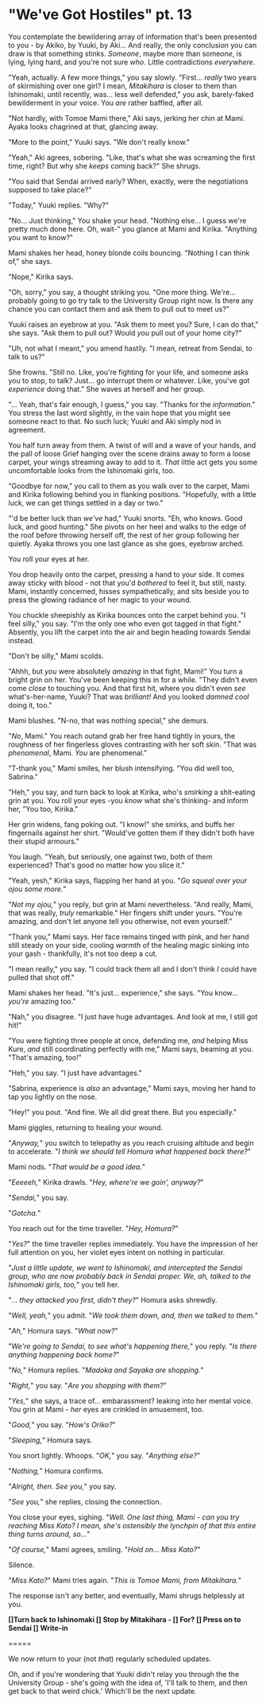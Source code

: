 # "We've Got Hostiles" pt. 13

You contemplate the bewildering array of information that's been presented to you - by Akiko, by Yuuki, by Aki... And really, the only conclusion you can draw is that something stinks. *Someone*, maybe more than some*one*, is lying, lying hard, and you're not sure *who*. Little contradictions *everywhere*.

"Yeah, actually. A few more things," you say slowly. "First... *really* two years of skirmishing over one girl? I mean, *Mitakihara* is closer to them than Ishinomaki, until recently, was... less well defended," you ask, barely-faked bewilderment in your voice. You *are* rather baffled, after all.

"Not hardly, with Tomoe Mami there," Aki says, jerking her chin at Mami. Ayaka looks chagrined at that, glancing away.

"More to the point," Yuuki says. "We don't really know."

"Yeah," Aki agrees, sobering. "Like, that's what she was screaming the first time, right? But why she *keeps* coming back?" She shrugs.

"You said that Sendai arrived early? When, exactly, were the negotiations supposed to take place?"

"Today," Yuuki replies. "Why?"

"No... Just thinking," You shake your head. "Nothing else... I guess we're pretty much done here. Oh, wait-" you glance at Mami and Kirika. "Anything you want to know?"

Mami shakes her head, honey blonde coils bouncing. "Nothing I can think of," she says.

"Nope," Kirika says.

"Oh, sorry," you say, a thought striking you. "One more thing. We're... probably going to go try talk to the University Group right now. Is there any chance you can contact them and ask them to pull out to meet us?"

Yuuki raises an eyebrow at you. "Ask them to meet you? Sure, I can do that," she says. "Ask them to pull out? Would *you* pull out of your home city?"

"Uh, not what I meant," you amend hastily. "I mean, retreat from Sendai, to talk to us?"

She frowns. "Still no. Like, you're fighting for your life, and someone asks you to stop, to talk? Just... go interrupt them or whatever. Like, you've got *experience* doing that." She waves at herself and her group.

"... Yeah, that's fair enough, I guess," you say. "Thanks for the *information*." You stress the last word slightly, in the vain hope that you might see someone react to that. No such luck; Yuuki and Aki simply nod in agreement.

You half turn away from them. A twist of will and a wave of your hands, and the pall of loose Grief hanging over the scene drains away to form a loose carpet, your wings streaming away to add to it. *That* little act gets you some uncomfortable looks from the Ishinomaki girls, too.

"Goodbye for now," you call to them as you walk over to the carpet, Mami and Kirika following behind you in flanking positions. "Hopefully, with a little luck, we can get things settled in a day or two."

"'d be better luck than *we've* had," Yuuki snorts. "Eh, who knows. Good luck, and good hunting." She pivots on her heel and walks to the edge of the roof before throwing herself off, the rest of her group following her quietly. Ayaka throws you one last glance as she goes, eyebrow arched.

You roll your eyes at her.

You drop heavily onto the carpet, pressing a hand to your side. It comes away sticky with blood - not that you'd *bothered* to feel it, but still, nasty. Mami, instantly concerned, hisses sympathetically, and sits beside you to press the glowing radiance of her magic to your wound.

You chuckle sheepishly as Kirika bounces onto the carpet behind you. "I feel silly," you say. "I'm the only one who even got tagged in that fight." Absently, you lift the carpet into the air and begin heading towards Sendai instead.

"Don't be silly," Mami scolds.

"Ahhh, but *you* were absolutely *amazing* in that fight, Mami!" You turn a bright grin on her. You've been keeping this in for a while. "They didn't even come *close* to touching you. And that first hit, where you didn't even *see* what's-her-name, Yuuki? That was *brilliant!* And you looked *damned cool* doing it, too."

Mami blushes. "N-no, that was nothing special," she demurs.

"*No*, Mami." You reach outand grab her free hand tightly in yours, the roughness of her fingerless gloves contrasting with her soft skin. "That was *phenomenal*, Mami. *You* are phenomenal."

"T-thank you," Mami smiles, her blush intensifying. "You did well too, Sabrina."

"Heh," you say, and turn back to look at Kirika, who's *smirking* a shit-eating grin at you. You roll your eyes -you *know* what she's thinking- and inform her, "You too, Kirika."

Her grin widens, fang poking out. "I know!" she smirks, and buffs her fingernails against her shirt. "Would've gotten them if they didn't both have their stupid armours."

You laugh. "Yeah, but seriously, one against two, both of them experienced? That's good no matter how you slice it."

"Yeah, yesh," Kirika says, flapping her hand at you. "*Go squeal over your ojou some more.*"

"*Not *my* ojou,*" you reply, but grin at Mami nevertheless. "And really, Mami, that was really, *truly* remarkable." Her fingers shift under yours. "You're amazing, and don't let anyone tell you otherwise, not even yourself."

"Thank you," Mami says. Her face remains tinged with pink, and her hand still steady on your side, cooling *warmth* of the healing magic sinking into your gash - thankfully, it's not too deep a cut.

"I mean really," you say. "I could track them all and I don't think *I* could have pulled that shot off."

Mami shakes her head. "It's just... experience," she says. "You know\... *you're* amazing too."

"Nah," you disagree. "I just have huge advantages. And look at me, I still got hit!"

"You were fighting three people at once, defending me, *and* helping Miss Kure, *and* still coordinating perfectly with me," Mami says, beaming at you. "That's amazing, too!"

"Heh," you say. "I just have advantages."

"Sabrina, experience is *also* an advantage," Mami says, moving her hand to tap you lightly on the nose.

"Hey!" you pout. "And fine. We all did great there. But you especially."

Mami giggles, returning to healing your wound.

"*Anyway,*" you switch to telepathy as you reach cruising altitude and begin to accelerate. "*I think we should tell Homura what happened back there?*"

Mami nods. "*That would be a good idea.*"

"*Eeeeeh,*" Kirika drawls. "*Hey, where're we goin', anyway?*"

"*Sendai,*" you say.

"*Gotcha.*"

You reach out for the time traveller. "*Hey, Homura?*"

"*Yes?*" the time traveller replies immediately. You have the impression of her full attention on you, her violet eyes intent on nothing in particular.

"*Just a little update, we went to Ishinomaki, and intercepted the Sendai group, who are now probably back in Sendai proper. We, ah, talked to the Ishinomaki girls, too,*" you tell her.

"*... they attacked you first, didn't they?*" Homura asks shrewdly.

"*Well, yeah,*" you admit. "*We took them down, and, *then* we talked to them.*"

"*Ah,*" Homura says. "*What now?*"

"*We're going to Sendai, to see what's happening there,*" you reply. "*Is there anything happening back home?*"

"*No,*" Homura replies. "*Madoka and Sayaka are shopping.*"

"*Right,*" you say. "*Are you shopping *with* them?*"

"*Yes,*" she says, a trace of... embarassment? leaking into her mental voice. You grin at Mami - *her* eyes are crinkled in amusement, too.

"*Good,*" you say. "*How's Oriko?*"

"*Sleeping,*" Homura says.

You snort lightly. Whoops. "*OK,*" you say. "*Anything else?*"

"*Nothing,*" Homura confirms.

"*Alright, then. See you,*" you say.

"*See you,*" she replies, closing the connection.

You close your eyes, sighing. "*Well. One last thing, Mami - can you try reaching Miss Kato? I mean, she's ostensibly the lynchpin of that this entire thing turns around, so...*"

"*Of course,*" Mami agrees, smiling. "*Hold on... Miss Kato?*"

Silence.

"*Miss Kato?*" Mami tries again. "*This is Tomoe Mami, from Mitakihara.*"

The response isn't any better, and eventually, Mami shrugs helplessly at you.

**\[]Turn back to Ishinomaki
\[] Stop by Mitakihara
\- \[] For?
\[] Press on to Sendai
\[] Write-in**

\=====​

We now return to your (not *that*) regularly scheduled updates.

Oh, and if you're wondering that Yuuki didn't relay you through the the University Group - she's going with the idea of, 'I'll talk to them, and then get back to that weird chick.' Which'll be the next update.
